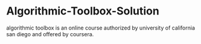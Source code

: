 # Algorithmic-Toolbox-Solution
algorithmic toolbox is an online course authorized by university of california san diego and offered by coursera. 
